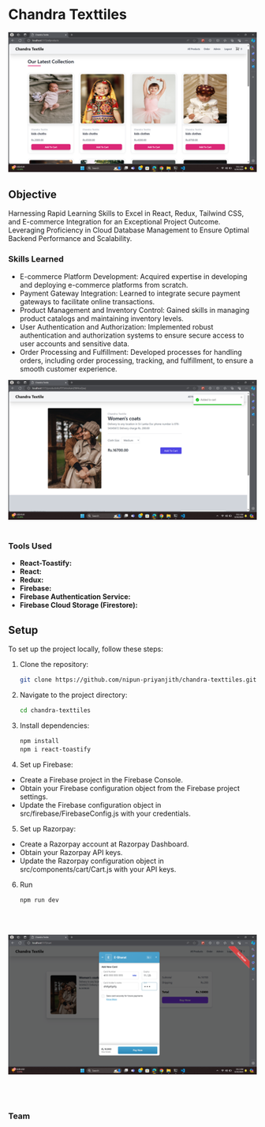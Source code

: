 # Chandra Texttiles 

<img src="https://github.com/nipun-priyanjith/chandra-texttiles/blob/main/src/assets/a.jpg">

## Objective


Harnessing Rapid Learning Skills to Excel in React, Redux, Tailwind CSS, and E-commerce Integration for an Exceptional Project Outcome. Leveraging Proficiency in Cloud Database Management to Ensure Optimal Backend Performance and Scalability.

### Skills Learned


- E-commerce Platform Development: Acquired expertise in developing and deploying e-commerce platforms from scratch.
- Payment Gateway Integration: Learned to integrate secure payment gateways to facilitate online transactions.
- Product Management and Inventory Control: Gained skills in managing product catalogs and maintaining inventory levels.
- User Authentication and Authorization: Implemented robust authentication and authorization systems to ensure secure access to user accounts and sensitive data.
- Order Processing and Fulfillment: Developed processes for handling orders, including order processing, tracking, and fulfillment, to ensure a smooth customer experience.

<img src="https://github.com/nipun-priyanjith/chandra-texttiles/blob/main/src/assets/b.jpg">
<br><br>

### Tools Used
- <b>React-Toastify:</b>   
- <b>React:</b> 
- <b>Redux: </b>  
- <b>Firebase: </b>  
- <b>Firebase Authentication Service:</b>  
- <b>Firebase Cloud Storage (Firestore):</b> 

## Setup

To set up the project locally, follow these steps:

1. Clone the repository:

   ```bash
   git clone https://github.com/nipun-priyanjith/chandra-texttiles.git
   ```

2. Navigate to the project directory:
   
     ```bash
     cd chandra-texttiles
     ```
        
3. Install dependencies:
   
     ```bash
     npm install
     npm i react-toastify
     ```

      
4. Set up Firebase:
  - Create a Firebase project in the Firebase Console.
  - Obtain your Firebase configuration object from the Firebase project settings.
  - Update the Firebase configuration object in src/firebase/FirebaseConfig.js with your credentials.

5. Set up Razorpay:
  - Create a Razorpay account at Razorpay Dashboard.
  - Obtain your Razorpay API keys.
  - Update the Razorpay configuration object in src/components/cart/Cart.js with your API keys.


6. Run
     ```bash
     npm run dev
     ```
<br><br>

<img src="https://github.com/nipun-priyanjith/chandra-texttiles/blob/main/src/assets/c.png">


<br><br><div>
<h3>Team</h3>
<div style="width: 3px; height: 3px; border-radius: 100px; overflow: hidden; display: inline-block;">
    <img src="https://avatars.githubusercontent.com/u/90551697?v=4" style="width: 3%; height: 3%; object-fit: cover;">
    dumindu
</div>

<div style="width: 3px; height: 3px; border-radius: 50%; overflow: hidden; display: inline-block;">
    <img src="https://avatars.githubusercontent.com/u/153982024?v=4" style="width: 3%; height: 3%; object-fit: cover;">
   madawa
</div>

<div style="width: 3px; height: 3px; border-radius: 50%; overflow: hidden; display: inline-block;">
    <img src="https://avatars.githubusercontent.com/u/153920653?v=4" style="width: 3%; height: 3%; object-fit: cover;">
   kanchana
</div></div>


